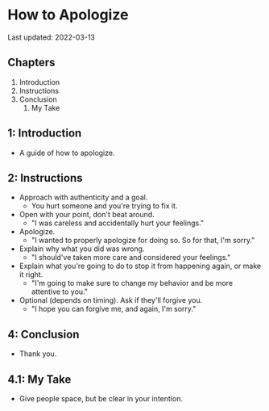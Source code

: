 # How to Apologize

Last updated: 2022-03-13

## Chapters

1. Introduction
2. Instructions
3. Conclusion
   1. My Take

## 1: Introduction

- A guide of how to apologize.

## 2: Instructions

- Approach with authenticity and a goal.
  - You hurt someone and you're trying to fix it.
- Open with your point, don't beat around.
  - "I was careless and accidentally hurt your feelings."
- Apologize.
  - "I wanted to properly apologize for doing so. So for that, I'm sorry."
- Explain why what you did was wrong.
  - "I should've taken more care and considered your feelings."
- Explain what you're going to do to stop it from happening again, or make it right.
  - "I'm going to make sure to change my behavior and be more attentive to you."
- Optional (depends on timing). Ask if they'll forgive you.
  - "I hope you can forgive me, and again, I'm sorry."

## 4: Conclusion

- Thank you.

## 4.1: My Take

- Give people space, but be clear in your intention.
